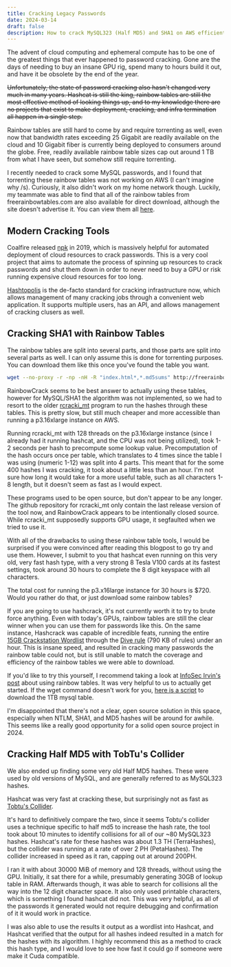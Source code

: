```yaml
---
title: Cracking Legacy Passwords
date: 2024-03-14
draft: false
description: How to crack MySQL323 (Half MD5) and SHA1 on AWS efficiently
---
```


The advent of cloud computing and ephemeral compute has to be one of the greatest things that ever happened to password cracking. Gone are the days of needing to buy an insane GPU rig, spend many to hours build it out, and have it be obsolete by the end of the year.

~~Unfortunately, the state of password cracking also hasn't changed very much in many years. Hashcat is still the king, rainbow tables are still the most effective method of looking things up, and to my knowledge there are no projects that exist to make deployment, cracking, and infra termination all happen in a single step.~~

Rainbow tables are still hard to come by and require torrenting as well, even now that bandwidth rates exceeding 25 Gigabit are readily available  on the cloud and 10 Gigabit fiber is currently being deployed to consumers around the globe. Free, readily available rainbow table sizes cap out around 1 TB from what I have seen, but somehow still require torrenting.

I recently needed to crack some MySQL passwords, and I found that torrenting these rainbow tables was not working on AWS (I can't imagine why /s). Curiously, it also didn't work on my home network though. Luckily, my teammate was able to find that all of the rainbow tables from freerainbowtables.com are also available for direct download, although the site doesn't advertise it. You can view them all [here](http://freerainbowtables.mirror.garr.it/rainbow/RTI2/).

## Modern Cracking Tools

Coalfire released [npk](https://github.com/c6fc/npk) in 2019, which is massively helpful for automated deployment of cloud resources to crack passwords. This is a very cool project that aims to automate the process of spinning up resources to crack passwords and shut them down in order to never need to buy a GPU or risk running expensive cloud resources for too long.

[Hashtopolis](https://github.com/hashtopolis/server) is the de-facto standard for cracking infrastructure now, which allows management of many cracking jobs through a convenient web application. It supports multiple users, has an API, and allows management of cracking clusers as well.

## Cracking SHA1 with Rainbow Tables

The rainbow tables are split into several parts, and those parts are split into several parts as well. I can only assume this is done for torrenting purposes. You can download them like this once you've found the table you want.

```bash
wget --no-proxy -r -np -nH -R "index.html*,*.md5sums" http://freerainbowtables.mirror.garr.it/rainbow/RTI2/mysqlsha1/mysqlsha1_numeric%231-12_0/
```

RainbowCrack seems to be best answer to actually using these tables, however for MySQL/SHA1 the algorithm was not implemented, so we had to resort to the older [rcracki_mt](https://sourceforge.net/projects/rcracki/files/rcracki_mt/) program to run the hashes through these tables. This is pretty slow, but still much cheaper and more accessible than running a p3.16xlarge instance on AWS.

Running rcracki_mt with 128 threads on the p3.16xlarge instance (since I already had it running hashcat, and the CPU was not being utilized), took 1-2 seconds per hash to precompute some lookup value. Precomputation of the hash occurs once per table, which translates to 4 times since the table I was using (numeric 1-12) was split into 4 parts. This meant that for the some 400 hashes I was cracking, it took about a little less than an hour. I'm not sure how long it would take for a more useful table, such as all characters 1-8 length, but it doesn't seem as fast as I would expect.

These programs used to be open source, but don't appear to be any longer. The github repository for rcracki_mt only contain the last release version of the tool now, and RainbowCrack appears to be intentionally closed source. While rcracki_mt supposedly supports GPU usage, it segfaulted when we tried to use it.

With all of the drawbacks to using these rainbow table tools, I would be surprised if you were convinced after reading this blogpost to go try and use them. However, I submit to you that hashcat even running on this very old, very fast hash type, with a very strong 8 Tesla V100 cards at its fastest settings, took around 30 hours to complete the 8 digit keyspace with all characters.

The total cost for running the p3.x16large instance for 30 hours is $720. Would you rather do that, or just download some rainbow tables?

If you are going to use hashcrack, it's not currently worth it to try to brute force anything. Even with today's GPUs, rainbow tables are still the clear winner when you can use them for passwords like this. On the same instance, Hashcrack was capable of incredible feats, running the entire [15GB Crackstation Wordlist](https://crackstation.net/crackstation-wordlist-password-cracking-dictionary.htm) through the [Dive rule](https://github.com/hashcat/hashcat/blob/master/rules/dive.rule) (790 KB of rules) under an hour. This is insane speed, and resulted in cracking many passwords the rainbow table could not, but is still unable to match the coverage and efficiency of the rainbow tables we were able to download. 

If you'd like to try this yourself, I recommend taking a look at [InfoSec Irvin's post](https://www.infosecirvin.info/blog/rainbowtables.html) about using rainbow tables. It was very helpful to us to actually get started. If the wget command doesn't work for you, [here is a script](/scripts/download-sha1-rt.sh) to download the 1TB mysql table.

I'm disappointed that there's not a clear, open source solution in this space, especially when NTLM, SHA1, and MD5 hashes will be around for awhile. This seems like a really good opportunity for a solid open source project in 2024.

## Cracking Half MD5 with TobTu's Collider

We also ended up finding some very old Half MD5 hashes. These were used by old versions of MySQL, and are generally referred to as MySQL323 hashes.

Hashcat was very fast at cracking these, but surprisingly not as fast as [Tobtu's Collider](https://tobtu.com/mysql323.php).

It's hard to definitively compare the two, since it seems Tobtu's collider uses a technique specific to half md5 to increase the hash rate, the tool took about 10 minutes to identify collisions for all of our ~80 MySQL323 hashes. Hashcat's rate for these hashes was about 1.3 TH (TerraHashes), but the collider was running at a rate of over 2 PH (PetaHashes). The collider increased in speed as it ran, capping out at around 200PH.

I ran it with about 30000 MiB of memory and 128 threads, without using the GPU. Initially, it sat there for a while, presumably generating 30GB of lookup table in RAM. Afterwards though, it was able to search for collisions all the way into the 12 digit character space. It also only used printable characters, which is something I found hashcat did not. This was very helpful, as all of the passwords it generated would not require debugging and confirmation of it it would work in practice.

I was also able to use the results it output as a wordlist into Hashcat, and Hashcat verified that the output for all hashes indeed resulted in a match for the hashes with its algorithm. I highly recommend this as a method to crack this hash type, and I would love to see how fast it could go if someone were make it Cuda compatible.
